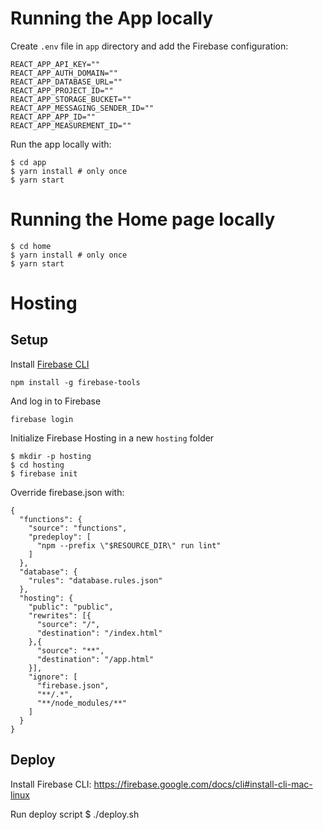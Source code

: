 # Running the App locally

Create `.env` file in `app` directory and add the Firebase configuration:

```
REACT_APP_API_KEY=""
REACT_APP_AUTH_DOMAIN=""
REACT_APP_DATABASE_URL=""
REACT_APP_PROJECT_ID=""
REACT_APP_STORAGE_BUCKET=""
REACT_APP_MESSAGING_SENDER_ID=""
REACT_APP_APP_ID=""
REACT_APP_MEASUREMENT_ID=""
```

Run the app locally with:
```
$ cd app
$ yarn install # only once
$ yarn start
```

# Running the Home page locally

```
$ cd home
$ yarn install # only once
$ yarn start
```

# Hosting

## Setup

Install [Firebase CLI](https://firebase.google.com/docs/cli) 
```shell
npm install -g firebase-tools
```

And log in to Firebase
```shell
firebase login
```

Initialize Firebase Hosting in a new `hosting` folder
```
$ mkdir -p hosting
$ cd hosting
$ firebase init
```

Override firebase.json with:
```
{
  "functions": {
    "source": "functions",
    "predeploy": [
      "npm --prefix \"$RESOURCE_DIR\" run lint"
    ]
  },
  "database": {
    "rules": "database.rules.json"
  },
  "hosting": {
    "public": "public",
    "rewrites": [{
      "source": "/",
      "destination": "/index.html"
    },{
      "source": "**",
      "destination": "/app.html"
    }],
    "ignore": [
      "firebase.json",
      "**/.*",
      "**/node_modules/**"
    ]
  }
}
```

## Deploy

Install Firebase CLI:
https://firebase.google.com/docs/cli#install-cli-mac-linux

Run deploy script
$ ./deploy.sh